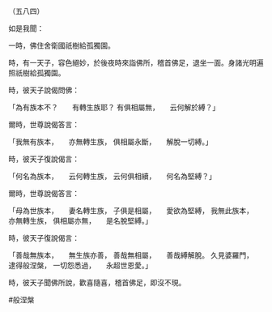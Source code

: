 （五八四）

如是我聞：

一時，佛住舍衛國祇樹給孤獨園。

時，有一天子，容色絕妙，於後夜時來詣佛所，稽首佛足，退坐一面。身諸光明遍照祇樹給孤獨園。

時，彼天子說偈問佛：

「為有族本不？　　有轉生族耶？
有俱相屬無，　　云何解於縛？」

爾時，世尊說偈答言：

「我無有族本，　　亦無轉生族，
俱相屬永斷，　　解脫一切縛。」

時，彼天子復說偈言：

「何名為族本，　　云何轉生族，
云何俱相續，　　何名為堅縛？」

爾時，世尊說偈答言：

「母為世族本，　　妻名轉生族，
子俱是相屬，　　愛欲為堅縛，
我無此族本，　　亦無轉生族，
俱相屬亦無，　　是名脫堅縛。」

時，彼天子復說偈言：

「善哉無族本，　　無生族亦善，
善哉無相屬，　　善哉縛解脫。
久見婆羅門，　　逮得般涅槃，
一切怨悉過，　　永超世恩愛。」

時，彼天子聞佛所說，歡喜隨喜，稽首佛足，即沒不現。



#般涅槃
